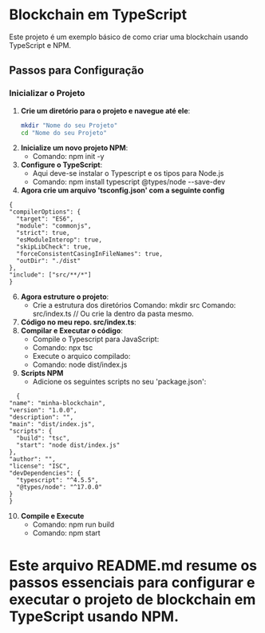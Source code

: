 # Blockchain em TypeScript

Este projeto é um exemplo básico de como criar uma blockchain usando TypeScript e NPM.

## Passos para Configuração

### Inicializar o Projeto

1. **Crie um diretório para o projeto e navegue até ele**:
   ```sh
   mkdir "Nome do seu Projeto"
   cd "Nome do seu Projeto"
   ```
3. **Inicialize um novo projeto NPM**:
   * Comando: npm init -y
4. **Configure o TypeScript**:
   * Aqui deve-se instalar o Typescript e os tipos para Node.js
   * Comando: npm install typescript @types/node --save-dev
5. **Agora crie um arquivo 'tsconfig.json' com a seguinte config**
   
  ~~~
{
  "compilerOptions": {
    "target": "ES6",
    "module": "commonjs",
    "strict": true,
    "esModuleInterop": true,
    "skipLibCheck": true,
    "forceConsistentCasingInFileNames": true,
    "outDir": "./dist"
  },
  "include": ["src/**/*"]
}
~~~
  
6. **Agora estruture o projeto**:
   * Crie a estrutura dos diretórios
   Comando: mkdir src
   Comando: src/index.ts // Ou crie la dentro da pasta mesmo.
7. **Código no meu repo. src/index.ts**:
8. **Compilar e Executar o código**:
   * Compile o Typescript para JavaScript:
   * Comando: npx tsc
   * Execute o arquico compilado:
   * Comando: node dist/index.js
9. **Scripts NPM**
   * Adicione os seguintes scripts no seu 'package.json':
  ~~~
    {
  "name": "minha-blockchain",
  "version": "1.0.0",
  "description": "",
  "main": "dist/index.js",
  "scripts": {
    "build": "tsc",
    "start": "node dist/index.js"
  },
  "author": "",
  "license": "ISC",
  "devDependencies": {
    "typescript": "^4.5.5",
    "@types/node": "^17.0.0"
  }
}
~~~

10. **Compile e Execute**
    * Comando: npm run build
    * Comando: npm start

# Este arquivo README.md resume os passos essenciais para configurar e executar o projeto de blockchain em TypeScript usando NPM.

   
   
   
